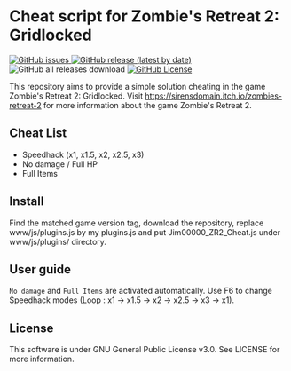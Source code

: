 # Cheat script for Zombie's Retreat 2: Gridlocked

<div>
    <p align="left">
        <a href="https://github.com/Jim00000/Zombies-Retreat-2-Cheat-Script/issues">
            <img src="https://img.shields.io/github/issues/Jim00000/Zombies-Retreat-2-Cheat-Script?style=flat-square" alt="GitHub issues">
        </a>
        <a href="https://github.com/Jim00000/Zombies-Retreat-2-Cheat-Script/releases/latest">
            <img src="https://img.shields.io/github/v/release/Jim00000/Zombies-Retreat-2-Cheat-Script?style=flat-square" alt="GitHub release (latest by date)">
        </a>
        <a>
            <img src="https://img.shields.io/github/downloads/Jim00000/Zombies-Retreat-2-Cheat-Script/total?style=flat-square" alt="GitHub all releases download">
        </a>
        <a href="https://github.com/Jim00000/Zombies-Retreat-2-Cheat-Script/blob/master/LICENSE">
            <img src="https://img.shields.io/github/license/Jim00000/Zombies-Retreat-2-Cheat-Script?style=flat-square" alt="GitHub License">
        </a>
    </p>
</div>

This repository aims to provide a simple solution cheating in the game Zombie's Retreat 2: Gridlocked. Visit https://sirensdomain.itch.io/zombies-retreat-2 for more information about the game Zombie's Retreat 2.

## Cheat List

- Speedhack (x1, x1.5, x2, x2.5, x3)
- No damage / Full HP
- Full Items

## Install

Find the matched game version tag, download the repository, replace www/js/plugins.js by my plugins.js and put Jim00000_ZR2_Cheat.js under www/js/plugins/ directory.

## User guide

`No damage` and `Full Items` are activated automatically. Use F6 to change Speedhack modes (Loop : x1 → x1.5 → x2 → x2.5 → x3 → x1).

## License

This software is under GNU General Public License v3.0. See LICENSE for more information.
